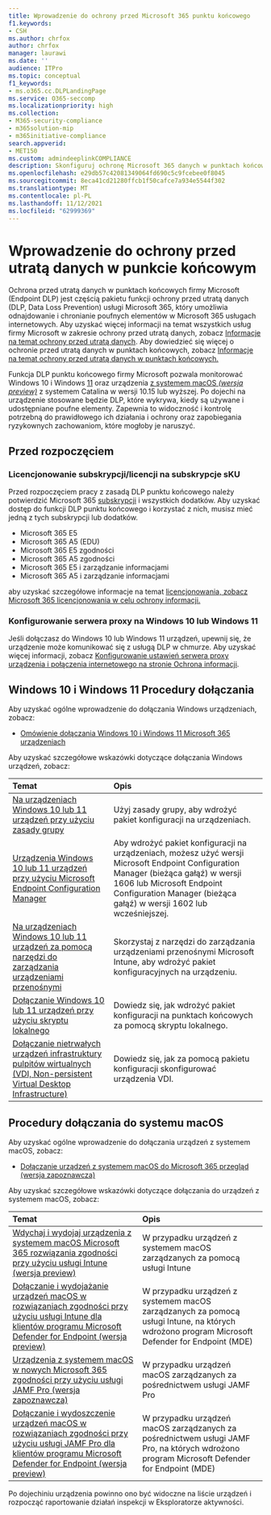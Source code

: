 ```yaml
---
title: Wprowadzenie do ochrony przed Microsoft 365 punktu końcowego
f1.keywords:
- CSH
ms.author: chrfox
author: chrfox
manager: laurawi
ms.date: ''
audience: ITPro
ms.topic: conceptual
f1_keywords:
- ms.o365.cc.DLPLandingPage
ms.service: O365-seccomp
ms.localizationpriority: high
ms.collection:
- M365-security-compliance
- m365solution-mip
- m365initiative-compliance
search.appverid:
- MET150
ms.custom: admindeeplinkCOMPLIANCE
description: Skonfiguruj ochronę Microsoft 365 danych w punktach końcowych, aby monitorować działania związane z plikami i wdrażać akcje zabezpieczające dla tych plików do punktów końcowych.
ms.openlocfilehash: e29db57c42081349064fd690c5c9fcebee0f8045
ms.sourcegitcommit: 8eca41cd21280ffcb1f50cafce7a934e5544f302
ms.translationtype: MT
ms.contentlocale: pl-PL
ms.lasthandoff: 11/12/2021
ms.locfileid: "62999369"
---
```

# <a name="get-started-with-endpoint-data-loss-prevention"></a>Wprowadzenie do ochrony przed utratą danych w punkcie końcowym

Ochrona przed utratą danych w punktach końcowych firmy Microsoft (Endpoint DLP) jest częścią pakietu funkcji ochrony przed utratą danych (DLP, Data Loss Prevention) usługi Microsoft 365, który umożliwia odnajdowanie i chronianie poufnych elementów w Microsoft 365 usługach internetowych. Aby uzyskać więcej informacji na temat wszystkich usług firmy Microsoft w zakresie ochrony przed utratą danych, zobacz [Informacje na temat ochrony przed utratą danych](dlp-learn-about-dlp.md). Aby dowiedzieć się więcej o ochronie przed utratą danych w punktach końcowych, zobacz [Informacje na temat ochrony przed utratą danych w punktach końcowych.](endpoint-dlp-learn-about.md)

Funkcja DLP punktu końcowego firmy Microsoft pozwala monitorować Windows 10 i Windows [11](device-onboarding-overview.md) oraz urządzenia [z systemem macOS *(wersja preview)*](device-onboarding-macos-overview.md) z systemem Catalina w wersji 10.15 lub wyższej. Po dojechi na urządzenie stosowane będzie DLP, które wykrywa, kiedy są używane i udostępniane poufne elementy. Zapewnia to widoczność i kontrolę potrzebną do prawidłowego ich działania i ochrony oraz zapobiegania ryzykownych zachowaniom, które mogłoby je naruszyć.

## <a name="before-you-begin"></a>Przed rozpoczęciem

### <a name="skusubscriptions-licensing"></a>Licencjonowanie subskrypcji/licencji na subskrypcje sKU

Przed rozpoczęciem pracy z zasadą DLP punktu końcowego należy potwierdzić Microsoft 365 [subskrypcji](https://www.microsoft.com/microsoft-365/compare-microsoft-365-enterprise-plans?rtc=1) i wszystkich dodatków. Aby uzyskać dostęp do funkcji DLP punktu końcowego i korzystać z nich, musisz mieć jedną z tych subskrypcji lub dodatków.

- Microsoft 365 E5
- Microsoft 365 A5 (EDU)
- Microsoft 365 E5 zgodności
- Microsoft 365 A5 zgodności
- Microsoft 365 E5 i zarządzanie informacjami
- Microsoft 365 A5 i zarządzanie informacjami

aby uzyskać szczegółowe informacje na temat [licencjonowania, zobacz Microsoft 365 licencjonowania w celu ochrony informacji.](/office365/servicedescriptions/microsoft-365-service-descriptions/microsoft-365-tenantlevel-services-licensing-guidance/microsoft-365-security-compliance-licensing-guidance#information-protection-data-loss-prevention-for-exchange-online-sharepoint-online-and-onedrive-for-business)

### <a name="configure-proxy-on-the-windows-10-or-windows-11-device"></a>Konfigurowanie serwera proxy na Windows 10 lub Windows 11

Jeśli dołączasz do Windows 10 lub Windows 11 urządzeń, upewnij się, że urządzenie może komunikować się z usługą DLP w chmurze. Aby uzyskać więcej informacji, zobacz [Konfigurowanie ustawień serwera proxy urządzenia i połączenia internetowego na stronie Ochrona informacji](device-onboarding-configure-proxy.md#configure-device-proxy-and-internet-connection-settings-for-information-protection).

## <a name="windows-10-and-windows-11-onboarding-procedures"></a>Windows 10 i Windows 11 Procedury dołączania

Aby uzyskać ogólne wprowadzenie do dołączania Windows urządzeniach, zobacz:

- [Omówienie dołączania Windows 10 i Windows 11 Microsoft 365 urządzeniach](device-onboarding-overview.md#onboard-windows-10-and-windows-11-devices-into-microsoft-365-overview)

Aby uzyskać szczegółowe wskazówki dotyczące dołączania Windows urządzeń, zobacz:

Temat | Opis
:---|:---
[Na urządzeniach Windows 10 lub 11 urządzeń przy użyciu zasady grupy](device-onboarding-gp.md) | Użyj zasady grupy, aby wdrożyć pakiet konfiguracji na urządzeniach.
[Urządzenia Windows 10 lub 11 urządzeń przy użyciu Microsoft Endpoint Configuration Manager](device-onboarding-sccm.md) | Aby wdrożyć pakiet konfiguracji na urządzeniach, możesz użyć wersji Microsoft Endpoint Configuration Manager (bieżąca gałąź) w wersji 1606 lub Microsoft Endpoint Configuration Manager (bieżąca gałąź) w wersji 1602 lub wcześniejszej.
[Na urządzeniach Windows 10 lub 11 urządzeń za pomocą narzędzi do zarządzania urządzeniami przenośnymi](device-onboarding-mdm.md) | Skorzystaj z narzędzi do zarządzania urządzeniami przenośnymi Microsoft Intune, aby wdrożyć pakiet konfiguracyjnych na urządzeniu.
[Dołączanie Windows 10 lub 11 urządzeń przy użyciu skryptu lokalnego](device-onboarding-script.md) | Dowiedz się, jak wdrożyć pakiet konfiguracji na punktach końcowych za pomocą skryptu lokalnego.
[Dołączanie nietrwałych urządzeń infrastruktury pulpitów wirtualnych (VDI, Non-persistent Virtual Desktop Infrastructure)](device-onboarding-vdi.md) | Dowiedz się, jak za pomocą pakietu konfiguracji skonfigurować urządzenia VDI.

## <a name="macos-onboarding-procedures"></a>Procedury dołączania do systemu macOS

Aby uzyskać ogólne wprowadzenie do dołączania urządzeń z systemem macOS, zobacz:
 
- [Dołączanie urządzeń z systemem macOS do Microsoft 365 przegląd (wersja zapoznawcza)](device-onboarding-macos-overview.md#onboard-macos-devices-into-microsoft-365-overview-preview)

Aby uzyskać szczegółowe wskazówki dotyczące dołączania do urządzeń z systemem macOS, zobacz:

Temat | Opis
:---|:---
|[Wdychaj i wydojaj urządzenia z systemem macOS Microsoft 365 rozwiązania zgodności przy użyciu usługi Intune (wersja preview)](device-onboarding-offboarding-macos-intune.md#onboard-and-offboard-macos-devices-into-microsoft-365-compliance-solutions-using-intune-preview)|W przypadku urządzeń z systemem macOS zarządzanych za pomocą usługi Intune
|[Dołączanie i wydojażanie urządzeń macOS w rozwiązaniach zgodności przy użyciu usługi Intune dla klientów programu Microsoft Defender for Endpoint (wersja preview)](device-onboarding-offboarding-macos-intune-mde.md#onboard-and-offboard-macos-devices-into-compliance-solutions-using-intune-for-microsoft-defender-for-endpoint-customers-preview) |W przypadku urządzeń z systemem macOS zarządzanych za pomocą usługi Intune, na których wdrożono program Microsoft Defender for Endpoint (MDE)
|[Urządzenia z systemem macOS w nowych Microsoft 365 zgodności przy użyciu usługi JAMF Pro (wersja zapoznawcza)](device-onboarding-offboarding-macos-jamfpro.md#onboard-and-offboard-macos-devices-into-microsoft-365-compliance-solutions-using-jamf-pro-preview) | W przypadku urządzeń macOS zarządzanych za pośrednictwem usługi JAMF Pro
|[Dołączanie i wydoszczenie urządzeń macOS w rozwiązaniach zgodności przy użyciu usługi JAMF Pro dla klientów programu Microsoft Defender for Endpoint (wersja preview)](device-onboarding-offboarding-macos-jamfpro-mde.md#onboard-and-offboard-macos-devices-into-compliance-solutions-using-jamf-pro-for-microsoft-defender-for-endpoint-customers-preview)|W przypadku urządzeń macOS zarządzanych za pośrednictwem usługi JAMF Pro, na których wdrożono program Microsoft Defender for Endpoint (MDE)

Po dojechiniu urządzenia powinno ono być widoczne na liście urządzeń i rozpocząć raportowanie działań inspekcji w Eksploratorze aktywności.

<!--### Permissions

To enable device management, the account you use must be a member of any one of these roles:

- Global admin
- Security admin
- Compliance admin

If you want to use a custom account to view the device management settings, it must be in one of these roles:

- Global admin
- Compliance admin
- Compliance data admin
- Global reader

If you want to use a custom account to access the onboarding/offboarding page, it must be in one of these roles:

- Global admin
- Compliance admin

If you want to use a custom account to turn on/off device monitoring, it must be in one of these roles:

- Global admin
- Compliance admin

Data from Endpoint DLP can be viewed in [Activity explorer](data-classification-activity-explorer.md). There are four roles that grant permission to activity explorer, the account you use for accessing the data must be a member of any one of them.

- Global admin
- Compliance admin
- Security admin
- Compliance data admin -->

<!-- ### Prepare your Windows 10/11 endpoints

Make sure that the Windows devices that you plan on deploying Endpoint DLP to meet these requirements.

1. Must be running Windows 10 x64 build 1809, Windows 11, or later.

1. Antimalware Client Version is 4.18.2009.7 or newer. Check your current version by opening Windows Security app, select the Settings icon, and then select About. The version number is listed under Antimalware Client Version. Update to the latest Antimalware Client Version by installing Windows Update KB4052623.

   > [!NOTE]
   > None of Windows Security components need to be active, you can run Endpoint DLP independent of Windows Security status, but the [Real-time protection and Behavior monitor](/windows/security/threat-protection/microsoft-defender-antivirus/configure-real-time-protection-microsoft-defender-antivirus)) must be enabled.

1. The following Updates are installed on Windows 10 devices

   > [!NOTE]
   > These updates are not a pre-requisite to onboard a device to Endpoint DLP, but contain fixes for important issues thus must be installed before using the product.

   - For Windows 10 1809 - KB4559003, KB4577069, KB4580390
   - For Windows 10 1903 or 1909 - KB4559004, KB4577062, KB4580386
   - For Windows 10 2004 - KB4568831, KB4577063
   - For devices running Office 2016 (and not any other Office version) - KB4577063

1. All devices must be one of these:

   - [Azure Active Directory (Azure AD) joined](/azure/active-directory/devices/concept-azure-ad-join)
   - [Hybrid Azure AD joined](/azure/active-directory/devices/concept-azure-ad-join-hybrid)
   - [AAD registered](/azure/active-directory/user-help/user-help-register-device-on-network)

1. Install Microsoft Chromium Edge browser on the endpoint device to enforce policy actions for the upload to cloud activity. See, [Download the new Microsoft Edge based on Chromium](https://support.microsoft.com/help/4501095/download-the-new-microsoft-edge-based-on-chromium). If your devices use the Chrome browser, you can install the [Microsoft Compliance Extension](dlp-chrome-learn-about.md#learn-about-the-microsoft-compliance-extension) to enforce policy actions for the upload to cloud activity.

1. If you are on Monthly Enterprise Channel of Microsoft 365 Apps versions 2004-2008, there is a known issue with Endpoint DLP classifying Office content and you need to update to version 2009 or later. See [Update history for Microsoft 365 Apps (listed by date)](/officeupdates/update-history-microsoft365-apps-by-date) for current versions. To learn more about this issue, see the Office Suite section of [Release notes for Current Channel releases in 2020](/officeupdates/current-channel#version-2010-october-27).

1. If you have endpoints that use a device proxy to connect to the internet, follow the procedures in [Configure device proxy and internet connection settings for Information Protection](device-onboarding-configure-proxy.md#configure-device-proxy-and-internet-connection-settings-for-information-protection).

## Prepare your macOS devices (preview)

See, [Onboard macOS devices into Microsoft 365 overview (preview)](device-onboarding-macos-overview.md#onboard-macos-devices-into-microsoft-365-overview-preview)-->

<!--## Onboarding Windows 10 and Windows 11 devices into device management

You must enable device monitoring and onboard your endpoints before you can monitor and protect sensitive items on a device. Both of these actions are done in the Microsoft 365 Compliance portal.

When you want to onboard devices that haven't been onboarded yet, you'll download the appropriate script and deploy it to those devices. Follow the [Onboarding devices procedure](endpoint-dlp-getting-started.md#onboarding-devices).

If you already have devices onboarded into [Microsoft Defender for Endpoint](/windows/security/threat-protection/), they will already appear in the managed devices list. Follow the [With devices onboarded into Microsoft Defender for Endpoint procedure](?source=docs&view=o365-worldwide#with-devices-onboarded-into-microsoft-defender-for-endpoint).

### Onboarding devices

In this deployment scenario, you'll onboard devices that have not been onboarded yet, and you just want to monitor and protect sensitive items from unintentional sharing on Windows 10 or Windows 11 devices.

1. Open the <a href="https://go.microsoft.com/fwlink/p/?linkid=2077149" target="_blank">Microsoft 365 compliance center</a>.

2. Choose **Settings** > **Device onboarding**.

   > [!NOTE]
   > While it usually takes about 60 seconds for device onboarding to be enabled, please allow up to 30 minutes before engaging with Microsoft support.

3. Choose **Devices** to open the **Devices** list. The list will be empty until you onboard devices.

4. Choose **Onboarding** to begin the onboarding process.

5. Choose the way you want to deploy to these additional devices from the **Deployment method** list and then **download package**.

   > [!div class="mx-imgBorder"]
   > ![deployment method.](../media/endpoint-dlp-getting-started-3-deployment-method.png)

6. Follow the appropriate procedures in [Onboarding tools and methods for Windows machines](/windows/security/threat-protection/microsoft-defender-atp/configure-endpoints). This link takes you to a landing page where you can access Microsoft Defender for Endpoint procedures that match the deployment package you selected in step 5:

    - Onboard Windows machines using Group Policy
    - Onboard Windows machines using Microsoft Endpoint Configuration Manager
    - Onboard Windows machines using Mobile Device Management tools
    - Onboard Windows machines using a local script
    - Onboard non-persistent virtual desktop infrastructure (VDI) machines in single-session scenarios

Once done and endpoint is onboarded, it should be visible in the devices list and also start reporting audit activity logs to Activity explorer.

> [!NOTE]
> This experience is under license enforcement. Without the required license, data will not be visible or accessible.

### With devices onboarded into Microsoft Defender for Endpoint

In this scenario, Microsoft Defender for Endpoint is already deployed and there are endpoints reporting in. All these endpoints will appear in the managed devices list. You can continue to onboard new devices into Endpoint DLP to expand coverage by using the [Onboarding devices procedure](endpoint-dlp-getting-started.md#onboarding-devices).

1. Open the <a href="https://go.microsoft.com/fwlink/p/?linkid=2077149" target="_blank">Microsoft 365 compliance center</a>.

2. Open the Compliance Center settings page and choose **Enable device monitoring**.

3. Choose **Device management** to open the **Devices** list. You should see the list of devices that are already reporting in to Microsoft Defender for Endpoint.

   > [!div class="mx-imgBorder"]
   > ![device management.](../media/endpoint-dlp-getting-started-2-device-management.png)

4. Choose **Onboarding** if you need to onboard additional devices.

5. Choose the way you want to deploy to these additional devices from the **Deployment method** list and then **Download package**.

6. Follow the appropriate procedures in [Onboarding tools and methods for Windows machines](/windows/security/threat-protection/microsoft-defender-atp/configure-endpoints). This link takes you to a landing page where you can access Microsoft Defender for Endpoint procedures that match the deployment package you selected in step 5:
    - Onboard Windows machines using Group Policy
    - Onboard Windows machines using Microsoft Endpoint Configuration Manager
    - Onboard Windows machines using Mobile Device Management tools
    - Onboard Windows machines using a local script
    - Onboard non-persistent virtual desktop infrastructure (VDI) machines.

Once done and endpoint is onboarded, it should be visible under the **Devices** table and also start reporting audit logs to the **Activity Explorer**.

> [!NOTE]
>This experience is under license enforcement. Without the required license, data will not be visible or accessible.


### Viewing Endpoint DLP alerts in DLP Alerts Management dashboard

1. Open the Data loss prevention page in the <a href="https://go.microsoft.com/fwlink/p/?linkid=2077149" target="_blank">Microsoft 365 compliance center</a> and choose Alerts.

2. Refer to the procedures in [How to configure and view alerts for your DLP policies](dlp-configure-view-alerts-policies.md) to view alerts for your Endpoint DLP policies.

### Viewing Endpoint DLP data in activity explorer

1. Open the [Data classification page](https://compliance.microsoft.com/dataclassification?viewid=overview) for your domain in the Microsoft 365 Compliance center and choose Activity explorer.

2. Refer to the procedures in [Get started with Activity explorer](data-classification-activity-explorer.md) to access and filter all the data for your Endpoint devices.

   > [!div class="mx-imgBorder"]
   > ![activity explorer filter for endpoint devices.](../media/endpoint-dlp-4-getting-started-activity-explorer.png)

## Next steps

Now that you have onboarded devices and can view the activity data in Activity explorer, you are ready to move on to your next step where you create DLP policies that protect your sensitive items.

- [Using Endpoint data loss prevention](endpoint-dlp-using.md)

## See also

- [Learn about Endpoint data loss prevention](endpoint-dlp-learn-about.md)
- [Using Endpoint data loss prevention](endpoint-dlp-using.md)
- [Learn about data loss prevention](dlp-learn-about-dlp.md)
- [Create, test, and tune a DLP policy](create-test-tune-dlp-policy.md)
- [Get started with Activity explorer](data-classification-activity-explorer.md)
- [Microsoft Defender for Endpoint](/windows/security/threat-protection/)
- [Onboarding tools and methods for Windows machines](/windows/security/threat-protection/microsoft-defender-atp/configure-endpoints)
- [Microsoft 365 subscription](https://www.microsoft.com/microsoft-365/compare-microsoft-365-enterprise-plans?rtc=1)
- [Azure AD joined devices](/azure/active-directory/devices/concept-azure-ad-join)
- [Download the new Microsoft Edge based on Chromium](https://support.microsoft.com/help/4501095/download-the-new-microsoft-edge-based-on-chromium)
-->
